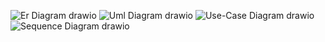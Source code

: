 ![Er Diagram drawio](https://github.com/ParmisMorshedi/MinimalProjektApi/assets/146171609/ae128a4e-c2fa-4c83-8d0d-e1925f7c7078)
![Uml Diagram drawio](https://github.com/ParmisMorshedi/MinimalProjektApi/assets/146171609/1773e02e-603c-431a-be10-8d2607575724)
![Use-Case Diagram drawio](https://github.com/ParmisMorshedi/MinimalProjektApi/assets/146171609/11505a40-4dc0-403f-9a28-9e20cd886b55)
![Sequence Diagram drawio](https://github.com/ParmisMorshedi/MinimalProjektApi/assets/146171609/d889d712-17e9-4249-b31a-8c6550840448)
